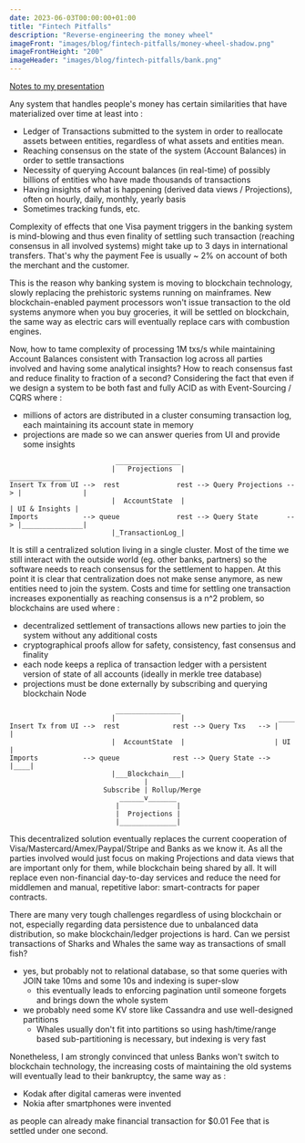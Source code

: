 ```yaml
---
date: 2023-06-03T00:00:00+01:00
title: "Fintech Pitfalls"
description: "Reverse-engineering the money wheel"
imageFront: "images/blog/fintech-pitfalls/money-wheel-shadow.png"
imageFrontHeight: "200"
imageHeader: "images/blog/fintech-pitfalls/bank.png"
---
```


[Notes to my presentation](https://prezi.com/view/nPM9GQAVOodaZSFxKY9g/)

Any system that handles people's money has certain similarities that have materialized over time at least into : 
  - Ledger of Transactions submitted to the system in order to reallocate assets between entities, 
regardless of what assets and entities mean.
  - Reaching consensus on the state of the system (Account Balances) in order to settle transactions
  - Necessity of querying Account balances (in real-time) of possibly billions of entities who have made thousands of transactions
  - Having insights of what is happening (derived data views / Projections), often on hourly, daily, monthly, yearly basis
  - Sometimes tracking funds, etc. 

Complexity of effects that one Visa payment triggers in the banking system is mind-blowing and thus even finality of settling 
such transaction (reaching consensus in all involved systems) might take up to 3 days in international transfers.
That's why the payment Fee is usually ~ 2% on account of both the merchant and the customer.

This is the reason why banking system is moving to blockchain technology, slowly replacing the prehistoric systems running on mainframes.
New blockchain-enabled payment processors won't issue transaction to the old systems anymore when you buy groceries, it will be settled on blockchain,
the same way as electric cars will eventually replace cars with combustion engines.

Now, how to tame complexity of processing 1M txs/s while maintaining Account Balances consistent with Transaction log across all parties involved
and having some analytical insights? How to reach consensus fast and reduce finality to fraction of a second? Considering the fact that even if we design
a system to be both fast and fully ACID as with Event-Sourcing / CQRS where :
 - millions of actors are distributed in a cluster consuming transaction log, each maintaining its account state in memory
 - projections are made so we can answer queries from UI and provide some insights

```
                          ________________
                         |   Projections  |                              _______________
Insert Tx from UI -->  rest              rest --> Query Projections --> |               |
                         |  AccountState  |                             | UI & Insights |
Imports           --> queue              rest --> Query State       --> |_______________|
                         |_TransactionLog_|
```

It is still a centralized solution living in a single cluster. Most of the time we still interact with the outside world (eg. other banks, partners) so the
software needs to reach consensus for the settlement to happen. At this point it is clear that centralization does not make sense anymore, as new entities need
to join the system. Costs and time for settling one transaction increases exponentially as reaching consensus is a n^2 problem, so blockchains are used where :
 - decentralized settlement of transactions allows new parties to join the system without any additional costs
 - cryptographical proofs allow for safety, consistency, fast consensus and finality 
 - each node keeps a replica of transaction ledger with a persistent version of state of all accounts (ideally in merkle tree database)
 - projections must be done externally by subscribing and querying blockchain Node

```
                          ________________
                         |                |                       ____
Insert Tx from UI -->  rest             rest --> Query Txs   --> |    |
                         |  AccountState  |                      | UI |
Imports           --> queue             rest --> Query State --> |____|
                         |___Blockchain___|
                                 |
                       Subscribe | Rollup/Merge
                           ______v_______
                          |              |
                          |  Projections |  
                          |______________|
```

This decentralized solution eventually replaces the current cooperation of Visa/Mastercard/Amex/Paypal/Stripe and Banks as we know it.
As all the parties involved would just focus on making Projections and data views that are important only for them, while blockchain being shared by all.
It will replace even non-financial day-to-day services and reduce the need for middlemen and manual, repetitive labor: smart-contracts for paper contracts.

There are many very tough challenges regardless of using blockchain or not, especially regarding data persistence due to unbalanced data distribution,
so make blockchain/ledger projections is hard. Can we persist transactions of Sharks and Whales the same way as transactions of small fish?
  - yes, but probably not to relational database, so that some queries with JOIN take 10ms and some 10s and indexing is super-slow
    - this eventually leads to enforcing pagination until someone forgets and brings down the whole system
  - we probably need some KV store like Cassandra and use well-designed partitions
    - Whales usually don't fit into partitions so using hash/time/range based sub-partitioning is necessary, but indexing is very fast

Nonetheless, I am strongly convinced that unless Banks won't switch to blockchain technology, the increasing costs of maintaining the old systems will eventually
lead to their bankruptcy, the same way as : 
  - Kodak after digital cameras were invented
  - Nokia after smartphones were invented

as people can already make financial transaction for $0.01 Fee that is settled under one second.
